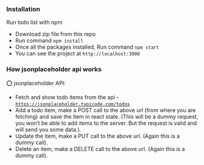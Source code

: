 
### Installation

Run todo list with npm

   * Download zip file from this repo
   * Run command ``` npm install ```
   * Once all the packages installed, Run command ``` npm start ```
   * You can see the project at ``` http://localhost:3000 ```


   ### How jsonplaceholder api works

⭕ jsonplaceholder API:
   * Fetch and show todo items from the api - <code>https://jsonplaceholder.typicode.com/todos</code>
   * Add a todo item, make a POST call to the above url (from where you are fetching) and save the item in react state. (This will be a dummy request, you won’t be able to add items to the server. But the request is valid and will send you some data.).
   * Update the item, make a PUT call to the above url. (Again this is a dummy call).
   * Delete an item, make a DELETE call to the above url. (Again this is a dummy call).
   
